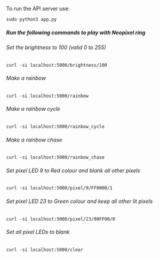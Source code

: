 To run the API server use:

```
sudo python3 app.py
```


##### Run the following commands to play with Neopixel ring


###### Set the brightness to 100 (valid 0 to 255)

```
curl -si localhost:5000/brightness/100
```

###### Make a rainbow

```
curl -si localhost:5000/rainbow
```

###### Make a rainbow cycle

```
curl -si localhost:5000/rainbow_cycle
```

###### Make a rainbow chase

```
curl -si localhost:5000/rainbow_chase
```

###### Set pixel LED 9 to Red colour and blank all other pixels

```
curl -si localhost:5000/pixel/9/FF0000/1
```

###### Set pixel LED 23 to Green colour and keep all other lit pixels

```
curl -si localhost:5000/pixel/23/00FF00/0
```

###### Set all pixel LEDs to blank

```
curl -si localhost:5000/clear
```
